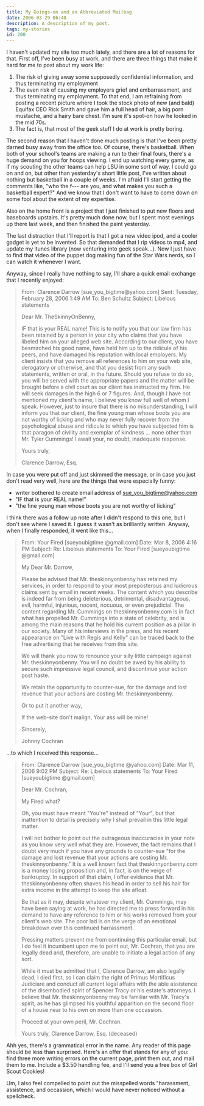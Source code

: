 ```yaml
---
title: My Goings-on and an Abbreviated Mailbag
date: 2006-03-29 06:40
description: A description of my post.
tags: my-stories
id: 200
---
```

I haven't updated my site too much lately, and there are a lot of reasons for that.  First off, I've been busy at work, and there are three things that make it hard for me to post about my work life:  <ol><li>The risk of giving away some supposedly confidential information, and thus terminating my employment</li><li>The even risk of causing my employers grief and embarrassment, and thus terminating my employment.  To that end, I am refraining from posting a recent picture where I took the stock photo of new (and bald) Equifax CEO Rick Smith and gave him a full head of hair, a big porn mustache, and a hairy bare chest.  I'm sure it's spot-on how he looked in the mid 70s.</li><li>The fact is, that most of the geek stuff I do at work is pretty boring.</li></ol>

The second reason that I haven't done much posting is that I've been pretty darned busy away from the office too.  Of course, there's basketball.  When both of your school's teams are making a run to their final fours, there's a huge demand on you for hoops viewing. I end up watching every game, as if my scouting the other teams can help LSU in some sort of way.  I could go on and on, but other than yesterday's short little post, I've written about nothing but basketball in a couple of weeks.  I'm afraid I'll start getting the comments like, "who the f--- are you, and what makes you such a basketball expert?"  And we know that I don't want to have to come down on some fool about the extent of my expertise.

Also on the home front is a project that I just finished to put new floors and baseboards upstairs.  It's pretty much done now, but I spent most evenings up there last week, and then finished the paint yesterday.

The last distraction that I'll report is that I got a new video ipod, and a cooler gadget is yet to be invented.  So that demanded that I rip videos to mp4, and update my itunes library (now venturing into geek speak...).  Now I just have to find that video of the puppet dog making fun of the Star Wars nerds, so I can watch it whenever I want.  

Anyway, since I really have nothing to say, I'll share a quick email exchange that I recently enjoyed:

<blockquote>
From: Clarence Darrow [sue_you_bigtime@yahoo.com]
Sent: Tuesday, February 28, 2006 1:49 AM
To: Ben Schultz
Subject: Libelous statements

Dear Mr. TheSkinnyOnBenny,

IF that is your REAL name!
This is to notify you that our law firm has been retained by a person in your city who claims that you have libeled him on your alleged web site.  According to our client, you have besmirched his good name, have held him up to the ridicule of his peers, and have damaged his reputation with local employers.
My client insists that you remove all references to him on your web site, derogatory or otherwise, and that you desist from any such statements, written or oral, in the future.  Should you refuse to do so, you will be served with the appropriate papers and the matter will be brought before a civil court as our client has instructed my firm.  He will seek damages in the high 6 or 7 figures.
And, though I have not mentioned my client's name, I believe you know full well of whom I speak.  However, just to insure that there is no misunderstanding, I will inform you that our client, the fine young man whose boots you are not worthy of licking and who may never fully recover from the psychological abuse and ridicule to which you have subjected him is that paragon of civility and exemplar of kindness ... none other than Mr. Tyler Cummings!
I await your, no doubt, inadequate response.

Yours truly,

Clarence Darrow, Esq.
</blockquote>

In case you were put off and just skimmed the message, or in case you just don't read very well, here are the things that were especially funny:  <ul><li>writer bothered to create email address of <a href="mailto:sue_you_bigtime@yahoo.com">sue_you_bigtime@yahoo.com</a></li><li>"IF that is your REAL name!"</li><li>"the fine young man whose boots you are not worthy of licking"</li></ul>

I think there was a follow up note after I didn't respond to this one, but I don't see where I saved it.  I guess it wasn't as brilliantly written.  Anyway, when I finally responded, it went like this...

<blockquote>

From: Your Fired [sueyoubigtime @gmail.com] 
Date: Mar 8, 2006 4:16 PM
Subject: Re: Libelous statements
To: Your Fired [sueyoubigtime @gmail.com]


My Dear Mr. Darrow,
     
Please be advised that Mr. theskinnyonbenny has retained my services, in order to respond to your most preposterous and ludicrous claims sent by email in recent weeks.  The content which you describe is indeed far from being deleterious, detrimental, disadvantageous, evil, harmful, injurious, nocent, nocuous, or even prejudicial.  The content regarding Mr. Cummings on theskinnyonbenny.com is in fact what has propelled Mr. Cummings into a state of celebrity, and is among the main reasons that he hold his current position as a pillar in our society.  Many of his interviews in the press, and his recent appearance on "Live with Regis and Kelly" can be traced back to the free advertising that he receives from this site.
     
We will thank you now to renounce your silly little campaign against Mr. theskinnyonbenny.  You will no doubt be awed by his ability to secure such impressive legal council, and discontinue your action post haste.

We retain the opportunity to counter-sue, for the damage and lost revenue that your actions are costing Mr. theskinnyonbenny.

Or to put it another way,

If the web-site don't malign,
Your ass will be mine!

Sincerely,

Johnny Cochran
</blockquote>

...to which I received this response...


<blockquote>
From: Clarence Darrow [sue_you_bigtime @yahoo.com]
Date: Mar 11, 2006 9:02 PM
Subject: Re: Libelous statements
To: Your Fired [sueyoubigtime @gmail.com]

Dear Mr. Cochran,

My Fired what?

Oh, you must have meant "You're" instead of "Your", but that inattention to detail is precisely why I shall prevail in this little legal matter.

I will not bother to point out the outrageous inaccuracies in your note as you know very well what they are.  However, the fact remains that I doubt very much if you have any grounds to counter-sue "for the damage and lost revenue that your actions are costing Mr. theskinnyonbenny."  It is a well known fact that theskinnyonbenny.com is a money losing proposition and, in fact, is on the verge of bankruptcy.  In support of that claim, I offer evidence that Mr. theskinnyonbenny often shaves his head in order to sell his hair for extra income in the attempt to keep the site afloat.

Be that as it may, despite whatever my client, Mr. Cummings, may have been saying at work, he has directed me to press forward in his demand to have any reference to him or his works removed from your client's web site.  The poor lad is on the verge of an emotional breakdown over this continued harrassment.

Pressing matters prevent me from continuing this particular email, but I do feel it incumbent upon me to point out, Mr. Cochran, that you are legally dead and, therefore, are unable to initiate a legal action of any sort.

While it must be admitted that I, Clarence Darrow, am also legally dead, I died first, so I can claim the right of Primus Mortificus Judiciare and conduct all current legal affairs with the able assistence of the disembodied spirit of Spencer Tracy or his estate's attorneys.  I believe that Mr. theskinnyonbenny may be familiar with Mr. Tracy's spirit, as he has glimpsed his youthful apparition on the second floor of a house near to his own on more than one occassion.

Proceed at your own peril, Mr. Cochran.

Yours truly,
Clarence Darrow, Esq. (deceased)
</blockquote>

Ahh yes, there's a grammatical error in the name.  Any reader of this page should be less than surprised. Here's an offer that stands for any of you:  find three more writing errors on the current page, print them out, and mail them to me.  Include a $3.50 handling fee, and I'll send you a free box of Girl Scout Cookies!

Um, I also feel compelled to point out the misspelled words "harassment, assistence, and occassion, which I would have never noticed without a spellcheck.